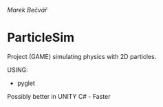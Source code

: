 *Marek Bečvář*

# ParticleSim

Project (GAME) simulating physics with 2D particles.

USING:
- pyglet

Possibly better in UNITY C# - Faster
